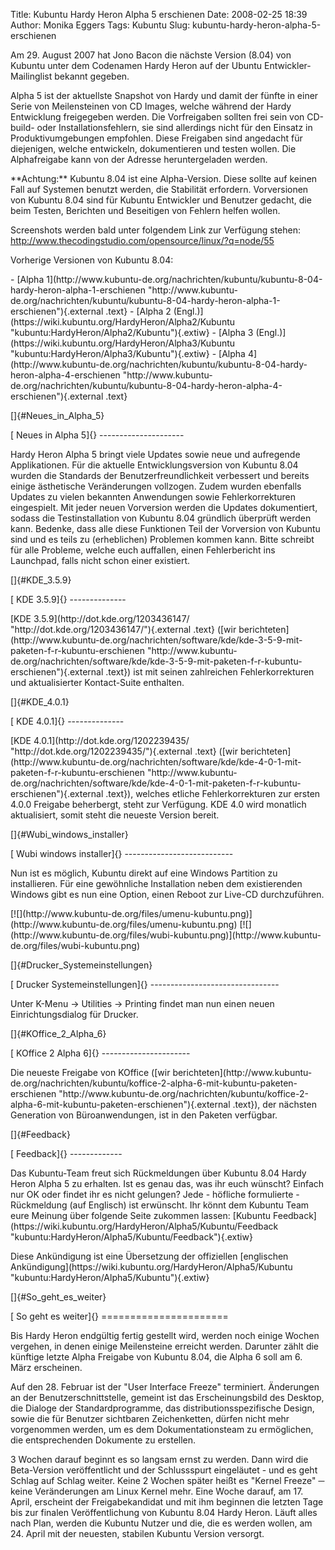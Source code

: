 Title: Kubuntu Hardy Heron Alpha 5 erschienen
Date: 2008-02-25 18:39
Author: Monika Eggers
Tags: Kubuntu
Slug: kubuntu-hardy-heron-alpha-5-erschienen

Am 29. August 2007 hat Jono Bacon die nächste Version (8.04) von Kubuntu
unter dem Codenamen Hardy Heron auf der Ubuntu Entwickler-Mailinglist
bekannt gegeben.

</p>
Alpha 5 ist der aktuellste Snapshot von Hardy und damit der fünfte in
einer Serie von Meilensteinen von CD Images, welche während der Hardy
Entwicklung freigegeben werden. Die Vorfreigaben sollten frei sein von
CD-build- oder Installationsfehlern, sie sind allerdings nicht für den
Einsatz in Produktivumgebungen empfohlen. Diese Freigaben sind angedacht
für diejenigen, welche entwickeln, dokumentieren und testen wollen. Die
Alphafreigabe kann von der Adresse
<http://cdimage.ubuntu.com/kubuntu/releases/hardy/> heruntergeladen
werden.

</p>
**Achtung:** Kubuntu 8.04 ist eine Alpha-Version. Diese sollte auf
keinen Fall auf Systemen benutzt werden, die Stabilität erfordern.
Vorversionen von Kubuntu 8.04 sind für Kubuntu Entwickler und Benutzer
gedacht, die beim Testen, Berichten und Beseitigen von Fehlern helfen
wollen.

</p>
<!--break--><!--break-->

Screenshots werden bald unter folgendem Link zur Verfügung stehen:
<http://www.thecodingstudio.com/opensource/linux/?q=node/55>

</p>
Vorherige Versionen von Kubuntu 8.04:

</p>
-   [Alpha
    1](http://www.kubuntu-de.org/nachrichten/kubuntu/kubuntu-8-04-hardy-heron-alpha-1-erschienen "http://www.kubuntu-de.org/nachrichten/kubuntu/kubuntu-8-04-hardy-heron-alpha-1-erschienen"){.external
    .text}
-   [Alpha 2
    (Engl.)](https://wiki.kubuntu.org/HardyHeron/Alpha2/Kubuntu "kubuntu:HardyHeron/Alpha2/Kubuntu"){.extiw}
-   [Alpha 3
    (Engl.)](https://wiki.kubuntu.org/HardyHeron/Alpha3/Kubuntu "kubuntu:HardyHeron/Alpha3/Kubuntu"){.extiw}
-   [Alpha
    4](http://www.kubuntu-de.org/nachrichten/kubuntu/kubuntu-8-04-hardy-heron-alpha-4-erschienen "http://www.kubuntu-de.org/nachrichten/kubuntu/kubuntu-8-04-hardy-heron-alpha-4-erschienen"){.external
    .text}

</p>
[]{#Neues_in_Alpha_5}

</p>
[ Neues in Alpha 5]{}
---------------------

</p>
Hardy Heron Alpha 5 bringt viele Updates sowie neue und aufregende
Applikationen. Für die aktuelle Entwicklungsversion von Kubuntu 8.04
wurden die Standards der Benutzerfreundlichkeit verbessert und bereits
einige ästhetische Veränderungen vollzogen. Zudem wurden ebenfalls
Updates zu vielen bekannten Anwendungen sowie Fehlerkorrekturen
eingespielt. Mit jeder neuen Vorversion werden die Updates dokumentiert,
sodass die Testinstallation von Kubuntu 8.04 gründlich überprüft werden
kann. Bedenke, dass alle diese Funktionen Teil der Vorversion von
Kubuntu sind und es teils zu (erheblichen) Problemen kommen kann. Bitte
schreibt für alle Probleme, welche euch auffallen, einen Fehlerbericht
ins Launchpad, falls nicht schon einer existiert.

</p>
<https://launchpad.net/distros/ubuntu/+filebug>

</p>
[]{#KDE_3.5.9}

</p>
[ KDE 3.5.9]{}
--------------

</p>
[KDE
3.5.9](http://dot.kde.org/1203436147/ "http://dot.kde.org/1203436147/"){.external
.text} ([wir
berichteten](http://www.kubuntu-de.org/nachrichten/software/kde/kde-3-5-9-mit-paketen-f-r-kubuntu-erschienen "http://www.kubuntu-de.org/nachrichten/software/kde/kde-3-5-9-mit-paketen-f-r-kubuntu-erschienen"){.external
.text}) ist mit seinen zahlreichen Fehlerkorrekturen und aktualisierter
Kontact-Suite enthalten.

</p>
[]{#KDE_4.0.1}

</p>
[ KDE 4.0.1]{}
--------------

</p>
[KDE
4.0.1](http://dot.kde.org/1202239435/ "http://dot.kde.org/1202239435/"){.external
.text} ([wir
berichteten](http://www.kubuntu-de.org/nachrichten/software/kde/kde-4-0-1-mit-paketen-f-r-kubuntu-erschienen "http://www.kubuntu-de.org/nachrichten/software/kde/kde-4-0-1-mit-paketen-f-r-kubuntu-erschienen"){.external
.text}), welches etliche Fehlerkorrekturen zur ersten 4.0.0 Freigabe
beherbergt, steht zur Verfügung. KDE 4.0 wird monatlich aktualisiert,
somit steht die neueste Version bereit.

</p>
[]{#Wubi_windows_installer}

</p>
[ Wubi windows installer]{}
---------------------------

</p>
Nun ist es möglich, Kubuntu direkt auf eine Windows Partition zu
installieren. Für eine gewöhnliche Installation neben dem existierenden
Windows gibt es nun eine Option, einen Reboot zur Live-CD durchzuführen.

</p>
[![](http://www.kubuntu-de.org/files/umenu-kubuntu.png)](http://www.kubuntu-de.org/files/umenu-kubuntu.png)
[![](http://www.kubuntu-de.org/files/wubi-kubuntu.png)](http://www.kubuntu-de.org/files/wubi-kubuntu.png)

</p>
[]{#Drucker_Systemeinstellungen}

</p>
[ Drucker Systemeinstellungen]{}
--------------------------------

</p>
Unter K-Menu -&gt; Utilities -&gt; Printing findet man nun einen neuen
Einrichtungsdialog für Drucker.

</p>
[]{#KOffice_2_Alpha_6}

</p>
[ KOffice 2 Alpha 6]{}
----------------------

</p>
Die neueste Freigabe von KOffice ([wir
berichteten](http://www.kubuntu-de.org/nachrichten/kubuntu/koffice-2-alpha-6-mit-kubuntu-paketen-erschienen "http://www.kubuntu-de.org/nachrichten/kubuntu/koffice-2-alpha-6-mit-kubuntu-paketen-erschienen"){.external
.text}), der nächsten Generation von Büroanwendungen, ist in den Paketen
verfügbar.

</p>
[]{#Feedback}

</p>
[ Feedback]{}
-------------

</p>
Das Kubuntu-Team freut sich Rückmeldungen über Kubuntu 8.04 Hardy Heron
Alpha 5 zu erhalten. Ist es genau das, was ihr euch wünscht? Einfach nur
OK oder findet ihr es nicht gelungen? Jede - höfliche formulierte -
Rückmeldung (auf Englisch) ist erwünscht. Ihr könnt dem Kubuntu Team
eure Meinung über folgende Seite zukommen lassen: [Kubuntu
Feedback](https://wiki.kubuntu.org/HardyHeron/Alpha5/Kubuntu/Feedback "kubuntu:HardyHeron/Alpha5/Kubuntu/Feedback"){.extiw}

</p>
Diese Ankündigung ist eine Übersetzung der offiziellen [englischen
Ankündigung](https://wiki.kubuntu.org/HardyHeron/Alpha5/Kubuntu "kubuntu:HardyHeron/Alpha5/Kubuntu"){.extiw}

</p>
[]{#So_geht_es_weiter}

</p>
[ So geht es weiter]{}
======================

</p>
Bis Hardy Heron endgültig fertig gestellt wird, werden noch einige
Wochen vergehen, in denen einige Meilensteine erreicht werden. Darunter
zählt die künftige letzte Alpha Freigabe von Kubuntu 8.04, die Alpha 6
soll am 6. März erscheinen.

</p>
Auf den 28. Februar ist der "User Interface Freeze" terminiert.
Änderungen an der Benutzerschnittstelle, gemeint ist das
Erscheinungsbild des Desktop, die Dialoge der Standardprogramme, das
distributionsspezifische Design, sowie die für Benutzer sichtbaren
Zeichenketten, dürfen nicht mehr vorgenommen werden, um es dem
Dokumentationsteam zu ermöglichen, die entsprechenden Dokumente zu
erstellen.

</p>
3 Wochen darauf beginnt es so langsam ernst zu werden. Dann wird die
Beta-Version veröffentlicht und der Schlussspurt eingeläutet - und es
geht Schlag auf Schlag weiter. Keine 2 Wochen später heißt es "Kernel
Freeze" ─ keine Veränderungen am Linux Kernel mehr. Eine Woche darauf,
am 17. April, erscheint der Freigabekandidat und mit ihm beginnen die
letzten Tage bis zur finalen Veröffentlichung von Kubuntu 8.04 Hardy
Heron. Läuft alles nach Plan, werden die Kubuntu Nutzer und die, die es
werden wollen, am 24. April mit der neuesten, stabilen Kubuntu Version
versorgt.

</p>

